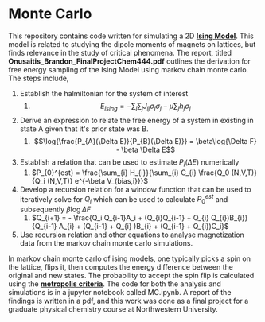 # Monte Carlo

This repository contains code written for simulating a 2D **[Ising Model](https://en.wikipedia.org/wiki/Ising_model)**. This model is related to studying the dipole moments of magnets on lattices, but finds relevance in the study of critical phenomena. The report, titled **Onusaitis_Brandon_FinalProjectChem444.pdf** outlines the derivation for free energy sampling of the Ising Model using markov chain monte carlo. The steps include, 

1. Establish the halmiltonian for the system of interest
    1. $$E_{ising} = -\sum_{i} \sum_{j} J_{ij} \sigma_{i} \sigma_{j} - \mu \sum_{j} h_{j} \sigma_{j}$$
2. Derive an expression to relate the free energy of a system in existing in state A given that it's prior state was B.
    1. $$\log{\frac{P_{A}(\Delta E)}{P_{B}(\Delta E)}} = \beta\log{\Delta F} - \beta \Delta E$$
3. Establish a relation that can be used to estimate $P_{i}(\Delta E)$ numerically
    1. $P_{0}^{est} = \frac{\sum_{i} H_{i}}{\sum_{i} C_{i} \frac{Q_0 (N,V,T)}{Q_i (N,V,T)} e^{-\beta V_{bias,i}}}$
4. Develop a recursion relation for a window function that can be used to iteratively solve for $Q_i$ which can be used to calculate $P_{0}^{est}$ and subsequently $\beta\log{\Delta F}$
    1. $Q_{i+1} = - \frac{Q_i Q_{i-1}A_i + (Q_{i}Q_{i-1} + Q_{i} Q_{i})B_{i}}{Q_{i-1} A_{i} + (Q_{i-1} + Q_{i} )B_{i} + (Q_{i-1} + Q_{i})C_i}$
5. Use recursion relation and other equations to analyse magnetization data from the markov chain monte carlo simulations.

In markov chain monte carlo of ising models, one typically picks a spin on the lattice, flips it, then computes the energy difference between the original and new states. The probability to accept the spin flip is calculated using the **[metropolis criteria](https://en.wikipedia.org/wiki/Metropolis%E2%80%93Hastings_algorithm)**. The code for both the analysis and simulations is in a jupyter notebook called MC.ipynb. A report of the findings is written in a pdf, and this work was done as a final project for a graduate physical chemistry course at Northwestern University.  
